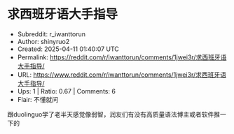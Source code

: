 # 求西班牙语大手指导

- Subreddit: r_iwanttorun
- Author: shinyruo2
- Created: 2025-04-11 01:40:07 UTC
- Permalink: https://reddit.com/r/iwanttorun/comments/1jwei3r/求西班牙语大手指导/
- URL: https://www.reddit.com/r/iwanttorun/comments/1jwei3r/求西班牙语大手指导/
- Ups: 1 | Ratio: 0.67 | Comments: 6
- Flair: 不懂就问


跟duolinguo学了老半天感觉像弱智，润友们有没有高质量语法博主或者软件推一下的

